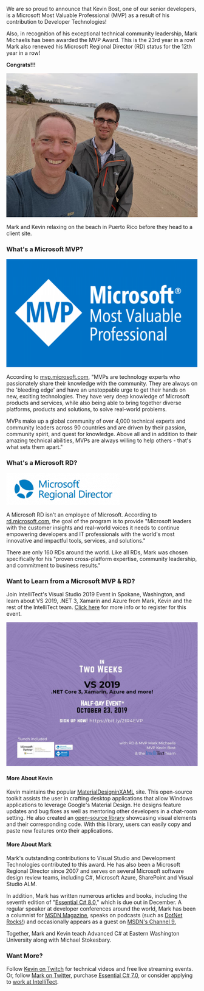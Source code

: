 
We are so proud to announce that Kevin Bost, one of our senior developers, is a Microsoft Most Valuable Professional (MVP) as a result of his contribution to Developer Technologies!

Also, in recognition of his exceptional technical community leadership, Mark Michaelis has been awarded the MVP Award. This is the 23rd year in a row! Mark also renewed his Microsoft Regional Director (RD) status for the 12th year in a row!

**Congrats!!!**

![Mark and Kevin take a selfie on the beach.](https://raw.githubusercontent.com/worseTyler/MarkdownBlogs/main/2019/10/microsoft-mvp-two/images/Mark-and-Kevin.jpg)

Mark and Kevin relaxing on the beach in Puerto Rico before they head to a client site.

### What's a Microsoft MVP?

![Microsoft MVP logo](https://raw.githubusercontent.com/worseTyler/MarkdownBlogs/main/2019/10/microsoft-mvp-two/images/Microsoft-MVP-1024x576-1024x576.png)

According to [mvp.microsoft.com](https://mvp.microsoft.com/en-US/Overview), "MVPs are technology experts who passionately share their knowledge with the community. They are always on the 'bleeding edge' and have an unstoppable urge to get their hands on new, exciting technologies. They have very deep knowledge of Microsoft products and services, while also being able to bring together diverse platforms, products and solutions, to solve real-world problems.

MVPs make up a global community of over 4,000 technical experts and community leaders across 90 countries and are driven by their passion, community spirit, and quest for knowledge. Above all and in addition to their amazing technical abilities, MVPs are always willing to help others - that's what sets them apart."

### What's a Microsoft RD?

![Microsoft RD logo](https://raw.githubusercontent.com/worseTyler/MarkdownBlogs/main/2019/10/microsoft-mvp-two/images/msrd-logo-96px-alpha-300x85.png)

A Microsoft RD isn't an employee of Microsoft. According to [rd.microsoft.com](https://rd.microsoft.com/en-us/about/), the goal of the program is to provide "Microsoft leaders with the customer insights and real-world voices it needs to continue empowering developers and IT professionals with the world's most innovative and impactful tools, services, and solutions."

There are only 160 RDs around the world. Like all RDs, Mark was chosen specifically for his "proven cross-platform expertise, community leadership, and commitment to business results."

### Want to Learn from a Microsoft MVP & RD?

Join IntelliTect's Visual Studio 2019 Event in Spokane, Washington, and learn about VS 2019, .NET 3, Xamarin and Azure from Mark, Kevin and the rest of the IntelliTect team. [Click here](https://bit.ly/2lR4EVP) for more info or to register for this event.

[![Invite graphic for the 2019 Visual Studio event.](https://raw.githubusercontent.com/worseTyler/MarkdownBlogs/main/2019/10/microsoft-mvp-two/images/2-weeks-1024x768.jpg)](https://bit.ly/2lR4EVP)

#### More About Kevin

Kevin maintains the popular [MaterialDesigninXAML](https://github.com/MaterialDesignInXAML/MaterialDesignInXamlToolkit) site. This open-source toolkit assists the user in crafting desktop applications that allow Windows applications to leverage Google's Material Design. He designs feature updates and bug fixes as well as mentoring other developers in a chat-room setting. He also created an [open-source library](https://github.com/Keboo/ShowMeTheXAML) showcasing visual elements and their corresponding code. With this library, users can easily copy and paste new features onto their applications.

#### More About Mark

Mark's outstanding contributions to Visual Studio and Development Technologies contributed to this award. He has also been a Microsoft Regional Director since 2007 and serves on several Microsoft software design review teams, including C#, Microsoft Azure, SharePoint and Visual Studio ALM. 

In addition, Mark has written numerous articles and books, including the seventh edition of "[Essential C# 8.0](/EssentialCSharp)," which is due out in December. A regular speaker at developer conferences around the world, Mark has been a columnist for [MSDN Magazine](https://msdn.microsoft.com/en-us/magazine/mt149362?author=mark+michaelis), speaks on podcasts (such as [DotNet Rocks!](https://www.dotnetrocks.com/?show=1551)) and occasionally appears as a guest on [MSDN's Channel 9.](https://channel9.msdn.com/Shows/codechat/067)

Together, Mark and Kevin teach Advanced C# at Eastern Washington University along with Michael Stokesbary.

### Want More?

Follow [Kevin on Twitch](https://www.twitch.tv/kitokeboo) for technical videos and free live streaming events. Or, follow [Mark on Twitter](https://twitter.com/markmichaelis), purchase [Essential C# 7.0](https://amzn.to/2JFCEMh), or consider applying to [work at IntelliTect](/join-our-team/).
